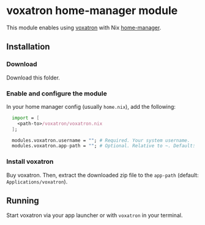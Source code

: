 # voxatron home-manager module

This module enables using [voxatron](https://www.lexaloffle.com/voxatron.php) with Nix [home-manager](https://nix-community.github.io/home-manager/).

## Installation

### Download

Download this folder.

### Enable and configure the module

In your home manager config (usually `home.nix`), add the following:

```nix
  import = [
    <path-to>/voxatron/voxatron.nix
  ];

  modules.voxatron.username = ""; # Required. Your system username.
  modules.voxatron.app-path = ""; # Optional. Relative to ~. Default: `Applications/voxatron`
```

### Install voxatron

Buy voxatron. Then, extract the downloaded zip file to the `app-path` (default: `Applications/voxatron`).

## Running

Start voxatron via your app launcher or with `voxatron` in your terminal.
